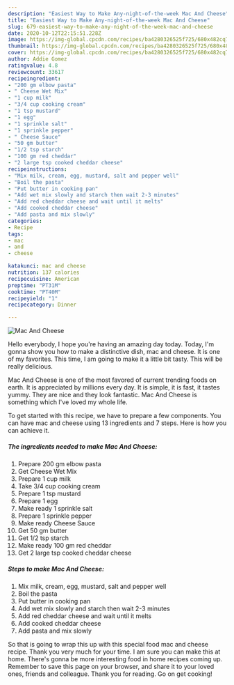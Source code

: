 ```yaml
---
description: "Easiest Way to Make Any-night-of-the-week Mac And Cheese"
title: "Easiest Way to Make Any-night-of-the-week Mac And Cheese"
slug: 679-easiest-way-to-make-any-night-of-the-week-mac-and-cheese
date: 2020-10-12T22:15:51.228Z
image: https://img-global.cpcdn.com/recipes/ba4280326525f725/680x482cq70/mac-and-cheese-recipe-main-photo.jpg
thumbnail: https://img-global.cpcdn.com/recipes/ba4280326525f725/680x482cq70/mac-and-cheese-recipe-main-photo.jpg
cover: https://img-global.cpcdn.com/recipes/ba4280326525f725/680x482cq70/mac-and-cheese-recipe-main-photo.jpg
author: Addie Gomez
ratingvalue: 4.8
reviewcount: 33617
recipeingredient:
- "200 gm elbow pasta"
- " Cheese Wet Mix"
- "1 cup milk"
- "3/4 cup cooking cream"
- "1 tsp mustard"
- "1 egg"
- "1 sprinkle salt"
- "1 sprinkle pepper"
- " Cheese Sauce"
- "50 gm butter"
- "1/2 tsp starch"
- "100 gm red cheddar"
- "2 large tsp cooked cheddar cheese"
recipeinstructions:
- "Mix milk, cream, egg, mustard, salt and pepper well"
- "Boil the pasta"
- "Put butter in cooking pan"
- "Add wet mix slowly and starch then wait 2-3 minutes"
- "Add red cheddar cheese and wait until it melts"
- "Add cooked cheddar cheese"
- "Add pasta and mix slowly"
categories:
- Recipe
tags:
- mac
- and
- cheese

katakunci: mac and cheese 
nutrition: 137 calories
recipecuisine: American
preptime: "PT31M"
cooktime: "PT40M"
recipeyield: "1"
recipecategory: Dinner

---
```



![Mac And Cheese](https://img-global.cpcdn.com/recipes/ba4280326525f725/680x482cq70/mac-and-cheese-recipe-main-photo.jpg)

Hello everybody, I hope you're having an amazing day today. Today, I'm gonna show you how to make a distinctive dish, mac and cheese. It is one of my favorites. This time, I am going to make it a little bit tasty. This will be really delicious.



Mac And Cheese is one of the most favored of current trending foods on earth. It is appreciated by millions every day. It is simple, it is fast, it tastes yummy. They are nice and they look fantastic. Mac And Cheese is something which I've loved my whole life.


To get started with this recipe, we have to prepare a few components. You can have mac and cheese using 13 ingredients and 7 steps. Here is how you can achieve it.

<!--inarticleads1-->

##### The ingredients needed to make Mac And Cheese:

1. Prepare 200 gm elbow pasta
1. Get  Cheese Wet Mix
1. Prepare 1 cup milk
1. Take 3/4 cup cooking cream
1. Prepare 1 tsp mustard
1. Prepare 1 egg
1. Make ready 1 sprinkle salt
1. Prepare 1 sprinkle pepper
1. Make ready  Cheese Sauce
1. Get 50 gm butter
1. Get 1/2 tsp starch
1. Make ready 100 gm red cheddar
1. Get 2 large tsp cooked cheddar cheese




<!--inarticleads2-->

##### Steps to make Mac And Cheese:

1. Mix milk, cream, egg, mustard, salt and pepper well
1. Boil the pasta
1. Put butter in cooking pan
1. Add wet mix slowly and starch then wait 2-3 minutes
1. Add red cheddar cheese and wait until it melts
1. Add cooked cheddar cheese
1. Add pasta and mix slowly




So that is going to wrap this up with this special food mac and cheese recipe. Thank you very much for your time. I am sure you can make this at home. There's gonna be more interesting food in home recipes coming up. Remember to save this page on your browser, and share it to your loved ones, friends and colleague. Thank you for reading. Go on get cooking!
